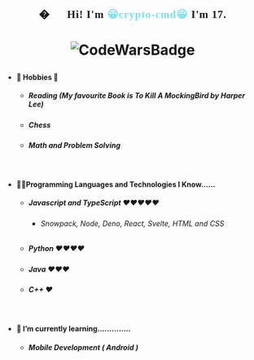 <h2 align="center" style="font-family:'Nunito',sanserif;letter-spacing:0.09ch;">�👋🏾Hi! I'm <span style="color:#80deea;">😀crypto-cmd😀</span> I'm 17.
</h2>
<h1 align="center">

![CodeWarsBadge](https://www.codewars.com/users/crypto-cmd/badges/micro)

</h1>

- #### 🏓 Hobbies 🎉
  + ##### Reading _(My favourite Book is To Kill A MockingBird by Harper Lee)_
  + ##### Chess
  + ##### Math and Problem Solving
<br>

- #### 👨‍💻Programming Languages and Technologies I Know......
  + ##### Javascript and TypeScript ❤❤❤❤❤
    - ###### Snowpack, Node, Deno, React, Svelte, HTML and CSS
  + ##### Python ❤❤❤❤
  + ##### Java ❤❤❤
  + ##### C++ ❤
<br>

- #### 🏫 I’m currently learning..............
  + ##### Mobile Development ( Android )

